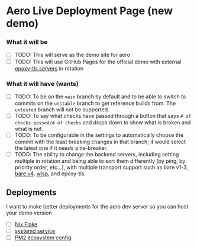 # Aero Live Deployment Page (new demo)

### What it will be

- [ ] TODO: This will serve as the demo site for aero
- [ ] TODO: This will use GitHub Pages for the official demo with external [epoxy-tls servers](https://github.com/MercuryWorkshop/epoxy-tls) in rotation

### What it will have (wants)

- [ ] TODO: To be on the `main` branch by default and to be able to switch to commits on the `unstable` branch to get reference builds from. The `untested` branch will not be supported.
- [ ] TODO: To say what checks have passed through a button that says `# of checks passed/# of checks` and drops down to show what is broken and what is not.
- [ ] TODO: To be configurable in the settings to automatically choose the commit with the least breaking changes in that branch; it would select the latest one if it needs a tie-breaker.
- [ ] TODO: The ability to change the backend servers, including setting multiple in rotation and being able to sort them differently (by ping, by priority order, etc...), with multiple transport support such as bare v1-3, [bare v4](https://github.com/tomphttp/specifications-v4), [wisp](https://github.com/MercuryWorkshop/wisp-protocol), and epoxy-tls.

## Deployments

I want to make better deployments for the aero dev server so you can host your demo version

- [ ] [Nix Flake](https://www.tweag.io/blog/2020-05-25-flakes)
- [ ] [systemd service](https://www.tecmint.com/create-systemd-service-linux)
- [ ] [PM2 ecosystem config](https://pm2.keymetrics.io/docs/usage/application-declaration)